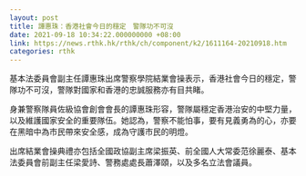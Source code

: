 ```yaml
---
layout: post
title: 譚惠珠：香港社會今日的穩定　警隊功不可沒
date: 2021-09-18 10:34:22.000000000 +08:00
link: https://news.rthk.hk/rthk/ch/component/k2/1611164-20210918.htm
categories: rthk
---
```


基本法委員會副主任譚惠珠出席警察學院結業會操表示，香港社會今日的穩定，警隊功不可沒，警隊對國家和香港的忠誠服務亦有目共睹。

身兼警察隊員佐級協會創會會長的譚惠珠形容，警隊屬穩定香港治安的中堅力量，以及維護國家安全的重要隊伍。她認為，警察不能怕事，要有見義勇為的心，亦要在黑暗中為市民帶來安全感，成為守護市民的明燈。

出席結業會操典禮亦包括全國政協副主席梁振英、前全國人大常委范徐麗泰、基本法委員會前副主任梁愛詩、警務處處長蕭澤頤，以及多名立法會議員。
